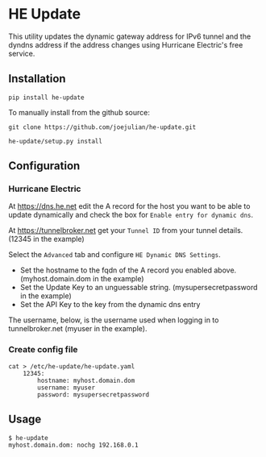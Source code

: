 # HE Update

This utility updates the dynamic gateway address for IPv6 tunnel and the 
dyndns address if the address changes using Hurricane Electric's free 
service.

## Installation

```
pip install he-update
```

To manually install from the github source:

```
git clone https://github.com/joejulian/he-update.git

he-update/setup.py install
```

## Configuration

### Hurricane Electric

At https://dns.he.net edit the A record for the host you want to be 
able to update dynamically and check the box for 
```Enable entry for dynamic dns```.

At https://tunnelbroker.net get your ```Tunnel ID``` from your tunnel details. (12345 in the example)

Select the ```Advanced``` tab and configure ```HE Dynamic DNS Settings```. 
* Set the hostname to the fqdn of the A record you enabled above. (myhost.domain.dom in the example)
* Set the Update Key to an unguessable string. (mysupersecretpassword in the example)
* Set the API Key to the key from the dynamic dns entry

The username, below, is the username used when logging in to tunnelbroker.net (myuser in the example).


### Create config file

```
cat > /etc/he-update/he-update.yaml
    12345:
        hostname: myhost.domain.dom
        username: myuser
        password: mysupersecretpassword
```

## Usage

```
$ he-update
myhost.domain.dom: nochg 192.168.0.1
```
